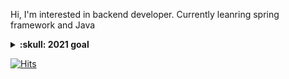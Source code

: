 Hi, I'm interested in backend developer. Currently leanring spring framework and Java

<details>
  <summary><b>:skull: 2021 goal</b></summary>
Get a job, adjust with good team and self developing myself!
</details>


[![Hits](https://hits.seeyoufarm.com/api/count/incr/badge.svg?url=https%3A%2F%2Fgithub.com%2Fjayfreemandev%2Fhit-counter&count_bg=%2379C83D&title_bg=%23555555&icon=&icon_color=%23E7E7E7&title=hits&edge_flat=false)](https://hits.seeyoufarm.com)
